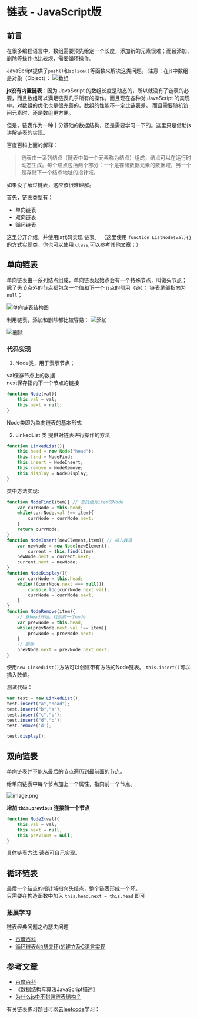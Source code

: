 # 链表 - JavaScript版
## 前言
在很多编程语言中，数组需要预先给定一个长度，添加新的元素很难；而且添加、删除等操作也比较烦，需要循环操作。

JavaScript提供了`push()`和`splice()`等函数来解决这类问题。
注意：在js中数组是对象（Object）：
![数组](https://s2.loli.net/2021/12/18/vjgPXux5ISBZmJL.png)

**js没有内置链表**：因为 JavaScript 的数组长度是动态的，所以就没有了链表的必要，而且数组可以满足链表几乎所有的操作。而且现在各种对 JavaScript 的实现中，对数组的优化也是很完善的，数组的性能不一定比链表差。
而且需要随机访问元素时，还是数组更方便。

但是，链表作为一种十分基础的数据结构，还是需要学习一下的。这里只是借助js讲解链表的实现。

百度百科上面的解释：
> 链表由一系列结点（链表中每一个元素称为结点）组成，结点可以在运行时动态生成。每个结点包括两个部分：一个是存储数据元素的数据域，另一个是存储下一个结点地址的指针域。

如果没了解过链表，这应该很难理解。

首先，链表类型有：
- 单向链表
- 双向链表
- 循环链表

这里分开介绍，并使用js代码实现 链表。
（这里使用 `function ListNode(val){}` 的方式实现类，你也可以使用 `class`,可以参考其他文章；）

## 单向链表

单向链表由一系列结点组成，单向链表起始点会有一个特殊节点，叫做头节点；
除了头节点外的节点都包含一个值和下一个节点的引用（链）；
链表尾部指向为`null`；

![单向链表结构图](https://s2.loli.net/2021/12/18/QXyTmWuhnV6zPs8.png)

利用链表，添加和删除都比较容易：
![添加](https://s2.loli.net/2021/12/18/eTarWw3E2Up7udQ.png)

![删除](https://s2.loli.net/2021/12/18/8IGoPcxEhmMr9Ug.png)

### 代码实现
1. Node类，用于表示节点；


val保存节点上的数据  
next保存指向下一个节点的链接  
```javascript
function Node(val){
    this.val = val;
    this.next = null;
}
```

Node类即为单向链表的基本形式

2. LinkedList 类 提供对链表进行操作的方法
```javascript
function LinkedList(){
    this.head = new Node("head");
    this.find = NodeFind;
    this.insert = NodeInsert;
    this.remove = NodeRemove;
    this.display = NodeDisplay;
}
```
类中方法实现: 
```javascript
function NodeFind(item){ // 查找值为item的Node
    var currNode = this.head;
    while(currNode.val !== item){
        currNode = currNode.next;
    }
    return currNode;
}
function NodeInsert(newElement,item){ // 插入数值
    var newNode = new Node(newElement),
        current = this.find(item);
    newNode.next = current.next;
    current.next = newNode;
}
function NodeDisplay(){
    var currNode = this.head;
    while(!(currNode.next === null)){
        console.log(currNode.next.val);
        currNode = currNode.next;
    }
}
function NodeRemove(item){
    // 从head开始，找到前一个node
    var prevNode = this.head;
    while(prevNode.next.val !== item){
        prevNode = prevNode.next;
    }
    // 删除
    prevNode.next = prevNode.next.next;
}
```

使用`new LinkedList()`方法可以创建带有方法的Node链表。
`this.insert()`可以插入数值。

测试代码：
```javascript
var test = new LinkedList();
test.insert("a","head");
test.insert("b","a");
test.insert("c","b");
test.insert("d","c");
test.remove('d');

test.display();
```

## 双向链表 

单向链表并不能从最后的节点遍历到最前面的节点。

给单向链表中每个节点加上一个属性，指向前一个节点。

![image.png](https://s2.loli.net/2021/12/18/2Cy6lc8RfbLQMTz.png)

**增加 `this.previous` 连接前一个节点**

```javascript
function Node2(val){
    this.val = val;
    this.next = null;
    this.previous = null;
}
```

具体链表方法 读者可自己实现。

## 循环链表

最后一个结点的指针域指向头结点，整个链表形成一个环。  
只需要在构造函数中加入 `this.head.next = this.head` 即可

### 拓展学习

链表经典问题之约瑟夫问题

- [百度百科](https://baike.baidu.com/item/%E7%BA%A6%E7%91%9F%E5%A4%AB%E9%97%AE%E9%A2%98)
- [循环链表(约瑟夫环)的建立及C语言实现](http://c.biancheng.net/view/3346.html)


## 参考文章

- [百度百科](https://baike.baidu.com/item/%E9%93%BE%E8%A1%A8/9794473?fr=aladdin)
- 《数据结构与算法JavaScript描述》
- [为什么js中不封装链表结构？](https://www.zhihu.com/question/62128817)

有关链表练习题目可以去[leetcode](https://leetcode-cn.com/leetbook/read/top-interview-questions-easy/x2t7vj/)学习：

